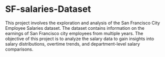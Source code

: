 # SF-salaries-Dataset
This project involves the exploration and analysis of the San Francisco City Employee Salaries dataset. The dataset contains information on the earnings of San Francisco city employees from multiple years. The objective of this project is to analyze the salary data to gain insights into salary distributions, overtime trends, and department-level salary comparisons.
